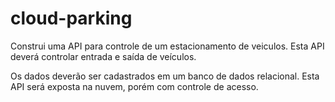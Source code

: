 # cloud-parking


Construi uma API para controle de um estacionamento de veiculos.
Esta API deverá controlar entrada e saída de veículos.

Os dados deverão ser cadastrados em um banco de dados relacional.
Esta API será exposta na nuvem, porém com controle de acesso.
